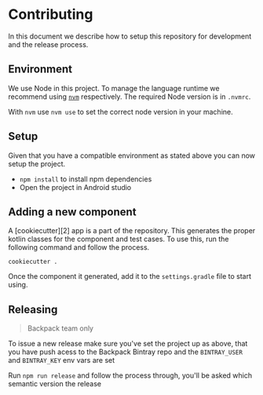 # Contributing

In this document we describe how to setup this repository for development and the release process.

## Environment

We use Node in this project. To manage the language runtime we recommend using [`nvm`][1] respectively. The required Node version is in `.nvmrc`.

With `nvm` use `nvm use` to set the correct node version in your machine.

## Setup

Given that you have a compatible environment as stated above you can now setup the project.

+ `npm install` to install npm dependencies
+  Open the project in Android studio

## Adding a new component

A [cookiecutter][2] app is a part of the repository. This generates the proper kotlin classes for the component and test cases. To use this, run the following command and follow the process.

`cookiecutter .`

Once the component it generated, add it to the `settings.gradle` file to start using.

## Releasing

> Backpack team only

To issue a new release make sure you've set the project up as above, that you have push acess to the Backpack Bintray repo and the `BINTRAY_USER` and `BINTRAY_KEY` env vars are set

Run `npm run release` and follow the process through, you'll be asked which semantic version the release

[1]: https://github.com/creationix/nvm

